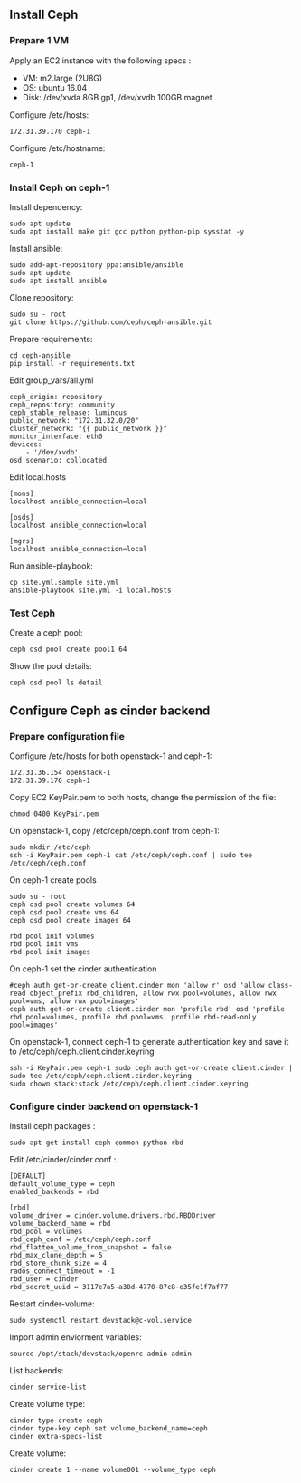 
## Install Ceph

### Prepare 1 VM

Apply an EC2 instance with the following specs :
- VM: m2.large (2U8G)
- OS: ubuntu 16.04
- Disk: /dev/xvda 8GB gp1, /dev/xvdb 100GB magnet

Configure /etc/hosts:

```shell
172.31.39.170 ceph-1
```

Configure /etc/hostname:

```shell
ceph-1
```

### Install Ceph on ceph-1

Install dependency:

```shell
sudo apt update
sudo apt install make git gcc python python-pip sysstat -y
```
    
Install ansible:

```shell
sudo add-apt-repository ppa:ansible/ansible
sudo apt update
sudo apt install ansible
```

Clone repository:

```shell
sudo su - root
git clone https://github.com/ceph/ceph-ansible.git
```

Prepare requirements:

```shell
cd ceph-ansible
pip install -r requirements.txt
```

Edit group_vars/all.yml

```shell
ceph_origin: repository
ceph_repository: community
ceph_stable_release: luminous
public_network: "172.31.32.0/20"
cluster_network: "{{ public_network }}"
monitor_interface: eth0
devices:
    - '/dev/xvdb'
osd_scenario: collocated
```

Edit local.hosts

```shell
[mons]
localhost ansible_connection=local

[osds]
localhost ansible_connection=local

[mgrs]
localhost ansible_connection=local
```

Run ansible-playbook:

```shell
cp site.yml.sample site.yml
ansible-playbook site.yml -i local.hosts
```

### Test Ceph

Create a ceph pool:

```shell
ceph osd pool create pool1 64
```
Show the pool details:

```shell
ceph osd pool ls detail
```

## Configure Ceph as cinder backend

### Prepare configuration file

Configure /etc/hosts for both openstack-1 and ceph-1:

```shell
172.31.36.154 openstack-1 
172.31.39.170 ceph-1
```

Copy EC2 KeyPair.pem to both hosts, change the permission of the file:

```shell
chmod 0400 KeyPair.pem
```

On openstack-1, copy /etc/ceph/ceph.conf from ceph-1:

```shell
sudo mkdir /etc/ceph
ssh -i KeyPair.pem ceph-1 cat /etc/ceph/ceph.conf | sudo tee /etc/ceph/ceph.conf
```

On ceph-1 create pools

```shell
sudo su - root
ceph osd pool create volumes 64
ceph osd pool create vms 64
ceph osd pool create images 64

rbd pool init volumes
rbd pool init vms
rbd pool init images
```

On ceph-1 set the cinder authentication

```shell
#ceph auth get-or-create client.cinder mon 'allow r' osd 'allow class-read object_prefix rbd_children, allow rwx pool=volumes, allow rwx pool=vms, allow rwx pool=images'
ceph auth get-or-create client.cinder mon 'profile rbd' osd 'profile rbd pool=volumes, profile rbd pool=vms, profile rbd-read-only pool=images'
```

On openstack-1, connect ceph-1 to generate authentication key and save it to /etc/ceph/ceph.client.cinder.keyring

```shell
ssh -i KeyPair.pem ceph-1 sudo ceph auth get-or-create client.cinder | sudo tee /etc/ceph/ceph.client.cinder.keyring
sudo chown stack:stack /etc/ceph/ceph.client.cinder.keyring
```

### Configure cinder backend on openstack-1

Install ceph packages :

```shell
sudo apt-get install ceph-common python-rbd
```

Edit /etc/cinder/cinder.conf :

```shell
[DEFAULT]
default_volume_type = ceph
enabled_backends = rbd

[rbd]
volume_driver = cinder.volume.drivers.rbd.RBDDriver
volume_backend_name = rbd
rbd_pool = volumes
rbd_ceph_conf = /etc/ceph/ceph.conf
rbd_flatten_volume_from_snapshot = false
rbd_max_clone_depth = 5
rbd_store_chunk_size = 4
rados_connect_timeout = -1
rbd_user = cinder
rbd_secret_uuid = 3117e7a5-a38d-4770-87c8-e35fe1f7af77
```

Restart cinder-volume:

```shell
sudo systemctl restart devstack@c-vol.service
```

Import admin enviorment variables:

```shell
source /opt/stack/devstack/openrc admin admin
```
List backends:

```shell
cinder service-list    
```

Create volume type:

```shell
cinder type-create ceph
cinder type-key ceph set volume_backend_name=ceph
cinder extra-specs-list
```

Create volume:

    cinder create 1 --name volume001 --volume_type ceph
